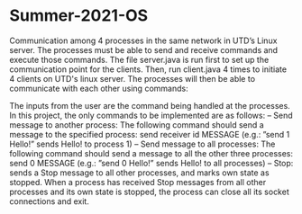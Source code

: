 # Summer-2021-OS
Communication among 4 processes in the same network in UTD’s Linux server. The processes must be able to send and receive commands and execute those commands.
The file server.java is run first to set up the communication point for the clients. 
Then, run client.java 4 times to initiate 4 clients on UTD's linux server. 
The processes will then be able to communicate with each other using commands:

The inputs from the user are the command being handled at the processes. In this project, the only commands
to be implemented are as follows:
– Send message to another process: The following command should send a message to the specified
process:
send receiver id MESSAGE
(e.g.: ”send 1 Hello!” sends Hello! to process 1)
– Send message to all processes: The following command should send a message to all the other three
processes:
send 0 MESSAGE
(e.g.: ”send 0 Hello!” sends Hello! to all processes)
– Stop: sends a Stop message to all other processes, and marks own state as stopped. When a process has
received Stop messages from all other processes and its own state is stopped, the process can close all its
socket connections and exit.


